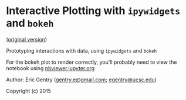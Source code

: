 # Interactive Plotting with `ipywidgets` and `bokeh`
([original version](https://gist.github.com/egentry/deeb8f427be765e606c7))

Prototyping interactions with data, using `ipywidgets` and `bokeh`

For the bokeh plot to render correctly, you'll probably need to view the notebook using [nbviewer.jupyter.org](https://nbviewer.jupyter.org/gist/egentry/deeb8f427be765e606c7)

Author: Eric Gentry   (gentry.e@gmail.com; egentry@ucsc.edu)   

Copyright (c) 2015
